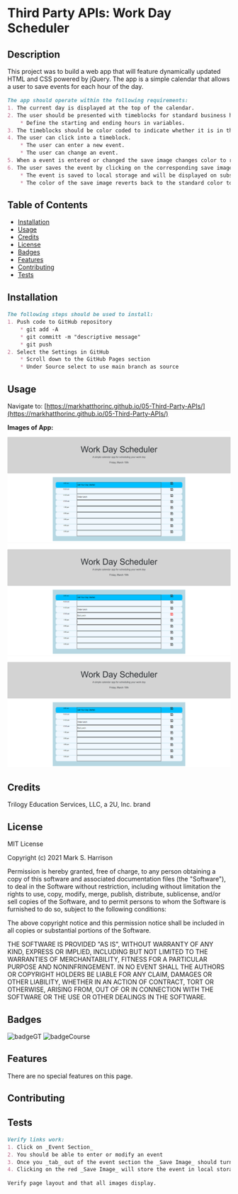 # Third Party APIs: Work Day Scheduler

## Description

This project was to build a web app that will feature dynamically updated HTML and CSS powered by jQuery. The app is a simple calendar that allows a user to save events for each hour of the day.

```md
The app should operate within the following requirements:
1. The current day is displayed at the top of the calendar.
2. The user should be presented with timeblocks for standard business hours.
    * Define the starting and ending hours in variables.
3. The timeblocks should be color coded to indicate whether it is in the past present, or future.
4. The user can click into a timeblock.
    * The user can enter a new event.
    * The user can change an event.
5. When a event is entered or changed the save image changes color to remind the user to click on save.
6. The user saves the event by clicking on the corresponding save image.
    * The event is saved to local storage and will be displayed on subsequent page loads.
    * The color of the save image reverts back to the standard color to indicate the save completed.
```
## Table of Contents

* [Installation](#installation)
* [Usage](#usage)
* [Credits](#credits)
* [License](#license)
* [Badges](#badges)
* [Features](#features)
* [Contributing](#contributing)
* [Tests](#tests)


## Installation

```md
The following steps should be used to install:
1. Push code to GitHub repository
    * git add -A
    * git committ -m "descriptive message"
    * git push
2. Select the Settings in GitHub
    * Scroll down to the GitHub Pages section
    * Under Source select to use main branch as source
```

## Usage 

Navigate to:
[https://markhatthorinc.github.io/05-Third-Party-APIs/](https://markhatthorinc.github.io/05-Third-Party-APIs/)

**Images of App:**
![Agenda before change](./assets/images/Agenda_Initial.png)
![Agenda after change](./assets/images/Agenda_After_Change.png)
![Agenda after save](./assets/images/Agenda_After_Save.png)


## Credits

Trilogy Education Services, LLC, a 2U, Inc. brand


## License

MIT License

Copyright (c) 2021 Mark S. Harrison

Permission is hereby granted, free of charge, to any person obtaining a copy
of this software and associated documentation files (the "Software"), to deal
in the Software without restriction, including without limitation the rights
to use, copy, modify, merge, publish, distribute, sublicense, and/or sell
copies of the Software, and to permit persons to whom the Software is
furnished to do so, subject to the following conditions:

The above copyright notice and this permission notice shall be included in all
copies or substantial portions of the Software.

THE SOFTWARE IS PROVIDED "AS IS", WITHOUT WARRANTY OF ANY KIND, EXPRESS OR
IMPLIED, INCLUDING BUT NOT LIMITED TO THE WARRANTIES OF MERCHANTABILITY,
FITNESS FOR A PARTICULAR PURPOSE AND NONINFRINGEMENT. IN NO EVENT SHALL THE
AUTHORS OR COPYRIGHT HOLDERS BE LIABLE FOR ANY CLAIM, DAMAGES OR OTHER
LIABILITY, WHETHER IN AN ACTION OF CONTRACT, TORT OR OTHERWISE, ARISING FROM,
OUT OF OR IN CONNECTION WITH THE SOFTWARE OR THE USE OR OTHER DEALINGS IN THE
SOFTWARE.

## Badges

![badgeGT](https://img.shields.io/static/v1?label=%3CGT%20Bootcamp%3E&message=05-Third-Party-APIs&color=blue)
![badgeCourse](https://img.shields.io/static/v1?label=%3CCourse%20Work%3E&message=05-Homework&color=blue)

## Features

There are no special features on this page.

## Contributing


## Tests

```md
Verify links work:
1. Click on _Event Section_
2. You should be able to enter or modify an event
3. Once you _tab_ out of the event section the _Save Image_ should turn red
4. Clicking on the red _Save Image_ will store the event in local storage and will return the color of the _Save Image_ to black.
```

```md
Verify page layout and that all images display.
```
